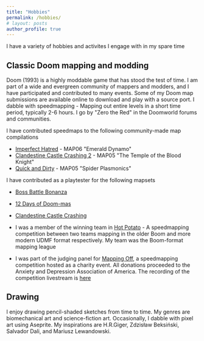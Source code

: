```yaml
---
title: "Hobbies"
permalink: /hobbies/
# layout: posts
author_profile: true
---
```


I have a variety of hobbies and activites I engage with in my spare time

## Classic Doom mapping and modding
Doom (1993) is a highly moddable game that has stood the test of time. I am part of a wide and evergreen community of mappers and modders, and I have participated and contributed to many events. Some of my Doom map submissions are available online to download and play with a source port. I dabble with speedmapping - Mapping out entire levels in a short time period, typically 2-6 hours. I go by "Zero the Red" in the Doomworld forums and communities.

I have contributed speedmaps to the following community-made map compilations
* [Imperfect Hatred](https://www.doomworld.com/idgames/levels/doom2/Ports/megawads/imphate-v4) - MAP06 "Emerald Dynamo"
* [Clandestine Castle Crashing 2](https://www.doomworld.com/vb/thread/134337) - MAP05 "The Temple of the Blood Knight"
* [Quick and Dirty](https://www.doomworld.com/idgames/levels/doom2/Ports/megawads/puss30_qnd) - MAP05 "Spider Plasmonics"

I have contributed as a playtester for the following mapsets
* [Boss Battle Bonanza](https://www.doomworld.com/idgames/levels/doom2/Ports/a-c/bbb-v6)
* [12 Days of Doom-mas](https://www.doomworld.com/idgames/themes/xmas/12days-v4)
* [Clandestine Castle Crashing](https://www.doomworld.com/idgames/levels/doom2/Ports/megawads/puss5-ccc)

* I was a member of the winning team in [Hot Potato](https://www.doomworld.com/forum/topic/119076-hot-potato-team-mapping-event-boom-leage-wad-out-now/) - A speedmapping competition between two teams mapping in the older Boom and more modern UDMF format respectively. My team was the Boom-format mapping league
* I was part of the judging panel for [Mapping Off](https://www.doomworld.com/forum/topic/134491-live-charity-stream-myolden-vs-bluepineapple72-mapping-off-live-on-television/), a speedmapping competition hosted as a charity event. All donations proceeded to the Anxiety and Depression Association of America. The recording of the competition livestream is [here](https://www.youtube.com/watch?v=AcNCPuaTLU8)

## Drawing 
I enjoy drawing pencil-shaded sketches from time to time. My genres are biomechanical art and science-fiction art. Occasionally, I dabble with pixel art using Aseprite. My inspirations are H.R.Giger, Zdzisław Beksiński, Salvador Dali, and Mariusz Lewandowski.

